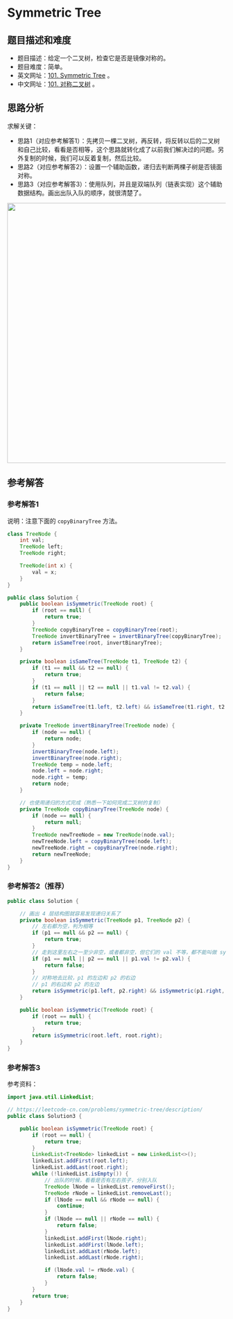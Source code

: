 # Symmetric Tree

## 题目描述和难度
+ 题目描述：给定一个二叉树，检查它是否是镜像对称的。
+ 题目难度：简单。
+ 英文网址：[101. Symmetric Tree](https://leetcode.com/problems/symmetric-tree/description/)  。
+ 中文网址：[101. 对称二叉树](https://leetcode-cn.com/problems/symmetric-tree/description/)  。
## 思路分析
求解关键：

+ 思路1（对应参考解答1）：先拷贝一棵二叉树，再反转，将反转以后的二叉树和自己比较，看看是否相等，这个思路就转化成了以前我们解决过的问题。另外复制的时候，我们可以反着复制，然后比较。
+ 思路2（对应参考解答2）：设置一个辅助函数，递归去判断两棵子树是否镜面对称。
+ 思路3（对应参考解答3）：使用队列，并且是双端队列（链表实现）这个辅助数据结构。画出出队入队的顺序，就很清楚了。

<img src="https://liweiwei1419.github.io/images/leetcode-solution/101-1.jpg" width="600">

## 参考解答
### 参考解答1

说明：注意下面的 `copyBinaryTree` 方法。

```java
class TreeNode {
    int val;
    TreeNode left;
    TreeNode right;

    TreeNode(int x) {
        val = x;
    }
}

public class Solution {
    public boolean isSymmetric(TreeNode root) {
        if (root == null) {
            return true;
        }
        TreeNode copyBinaryTree = copyBinaryTree(root);
        TreeNode invertBinaryTree = invertBinaryTree(copyBinaryTree);
        return isSameTree(root, invertBinaryTree);
    }

    private boolean isSameTree(TreeNode t1, TreeNode t2) {
        if (t1 == null && t2 == null) {
            return true;
        }
        if (t1 == null || t2 == null || t1.val != t2.val) {
            return false;
        }
        return isSameTree(t1.left, t2.left) && isSameTree(t1.right, t2.right);
    }

    private TreeNode invertBinaryTree(TreeNode node) {
        if (node == null) {
            return node;
        }
        invertBinaryTree(node.left);
        invertBinaryTree(node.right);
        TreeNode temp = node.left;
        node.left = node.right;
        node.right = temp;
        return node;
    }

    // 也使用递归的方式完成（熟悉一下如何完成二叉树的复制）
    private TreeNode copyBinaryTree(TreeNode node) {
        if (node == null) {
            return null;
        }
        TreeNode newTreeNode = new TreeNode(node.val);
        newTreeNode.left = copyBinaryTree(node.left);
        newTreeNode.right = copyBinaryTree(node.right);
        return newTreeNode;
    }
}
```

### 参考解答2（推荐）

```java
public class Solution {

    // 画出 4 层结构图就容易发现递归关系了
    private boolean isSymmetric(TreeNode p1, TreeNode p2) {
        // 左右都为空，判为相等
        if (p1 == null && p2 == null) {
            return true;
        }
        // 走到这里左右之一至少非空，或者都非空，但它们的 val 不等，都不能叫做 symmetric tree
        if (p1 == null || p2 == null || p1.val != p2.val) {
            return false;
        }
        // 对称地去比较，p1 的左边和 p2 的右边
        // p1 的右边和 p2 的左边
        return isSymmetric(p1.left, p2.right) && isSymmetric(p1.right, p2.left);
    }

    public boolean isSymmetric(TreeNode root) {
        if (root == null) {
            return true;
        }
        return isSymmetric(root.left, root.right);
    }
}
```

### 参考解答3

参考资料：

```java
import java.util.LinkedList;

// https://leetcode-cn.com/problems/symmetric-tree/description/
public class Solution3 {

    public boolean isSymmetric(TreeNode root) {
        if (root == null) {
            return true;
        }
        LinkedList<TreeNode> linkedList = new LinkedList<>();
        linkedList.addFirst(root.left);
        linkedList.addLast(root.right);
        while (!linkedList.isEmpty()) {
            // 出队的时候，看看是否有左右孩子，分别入队
            TreeNode lNode = linkedList.removeFirst();
            TreeNode rNode = linkedList.removeLast();
            if (lNode == null && rNode == null) {
                continue;
            }
            if (lNode == null || rNode == null) {
                return false;
            }
            linkedList.addFirst(lNode.right);
            linkedList.addFirst(lNode.left);
            linkedList.addLast(rNode.left);
            linkedList.addLast(rNode.right);

            if (lNode.val != rNode.val) {
                return false;
            }
        }
        return true;
    }
}
```


